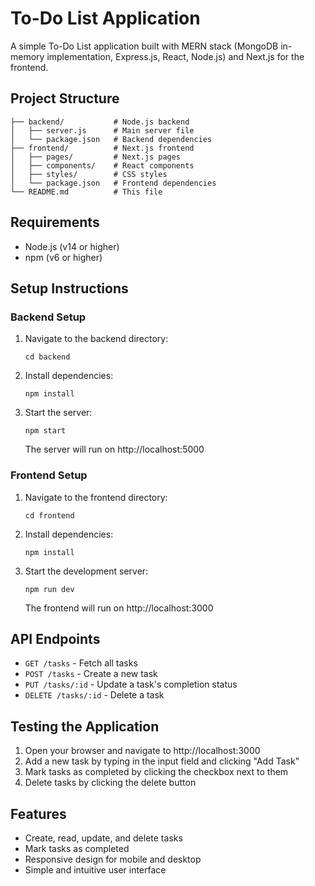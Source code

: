 # To-Do List Application

A simple To-Do List application built with MERN stack (MongoDB in-memory implementation, Express.js, React, Node.js) and Next.js for the frontend.

## Project Structure

```
├── backend/           # Node.js backend
│   ├── server.js      # Main server file
│   └── package.json   # Backend dependencies
├── frontend/          # Next.js frontend
│   ├── pages/         # Next.js pages
│   ├── components/    # React components
│   ├── styles/        # CSS styles
│   └── package.json   # Frontend dependencies
└── README.md          # This file
```

## Requirements

- Node.js (v14 or higher)
- npm (v6 or higher)

## Setup Instructions

### Backend Setup

1. Navigate to the backend directory:
   ```
   cd backend
   ```

2. Install dependencies:
   ```
   npm install
   ```

3. Start the server:
   ```
   npm start
   ```
   The server will run on http://localhost:5000

### Frontend Setup

1. Navigate to the frontend directory:
   ```
   cd frontend
   ```

2. Install dependencies:
   ```
   npm install
   ```

3. Start the development server:
   ```
   npm run dev
   ```
   The frontend will run on http://localhost:3000

## API Endpoints

- `GET /tasks` - Fetch all tasks
- `POST /tasks` - Create a new task
- `PUT /tasks/:id` - Update a task's completion status
- `DELETE /tasks/:id` - Delete a task

## Testing the Application

1. Open your browser and navigate to http://localhost:3000
2. Add a new task by typing in the input field and clicking "Add Task"
3. Mark tasks as completed by clicking the checkbox next to them
4. Delete tasks by clicking the delete button

## Features

- Create, read, update, and delete tasks
- Mark tasks as completed
- Responsive design for mobile and desktop
- Simple and intuitive user interface